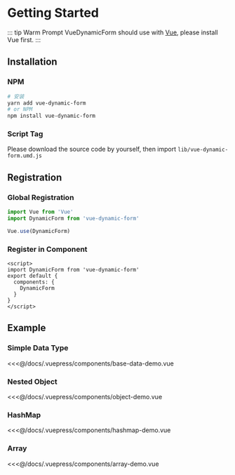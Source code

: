 # Getting Started

::: tip Warm Prompt
VueDynamicForm should use with [Vue](https://vuejs.org/), please install Vue first.
:::

## Installation

### NPM

``` bash
# 安装
yarn add vue-dynamic-form
# or NPM
npm install vue-dynamic-form
```

### Script Tag

Please download the source code by yourself, then import `lib/vue-dynamic-form.umd.js`

## Registration

### Global Registration

``` js
import Vue from 'Vue'
import DynamicForm from 'vue-dynamic-form'

Vue.use(DynamicForm)
```

### Register in Component

``` vue
<script>
import DynamicForm from 'vue-dynamic-form'
export default {
  components: {
    DynamicForm
  }
}
</script>
```

## Example

### Simple Data Type

<code-demo name="base-data-demo"></code-demo>

<<<@/docs/.vuepress/components/base-data-demo.vue

### Nested Object

<code-demo name="object-demo"></code-demo>

<<<@/docs/.vuepress/components/object-demo.vue

### HashMap

<code-demo name="hashmap-demo"></code-demo>

<<<@/docs/.vuepress/components/hashmap-demo.vue

### Array

<code-demo name="array-demo"></code-demo>

<<<@/docs/.vuepress/components/array-demo.vue

